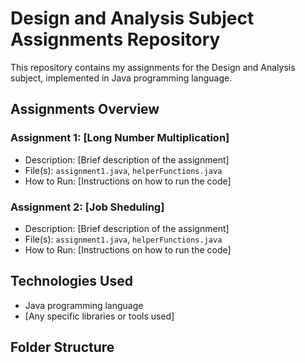 # Design and Analysis Subject Assignments Repository

This repository contains my assignments for the Design and Analysis subject, implemented in Java programming language.

## Assignments Overview

### Assignment 1: [Long Number Multiplication]

- Description: [Brief description of the assignment]
- File(s): `assignment1.java`, `helperFunctions.java`
- How to Run: [Instructions on how to run the code]

### Assignment 2: [Job Sheduling]

- Description: [Brief description of the assignment]
- File(s): `assignment1.java`, `helperFunctions.java`
- How to Run: [Instructions on how to run the code]


<!-- Add more sections for each assignment as needed -->

## Technologies Used

- Java programming language
- [Any specific libraries or tools used]

## Folder Structure

